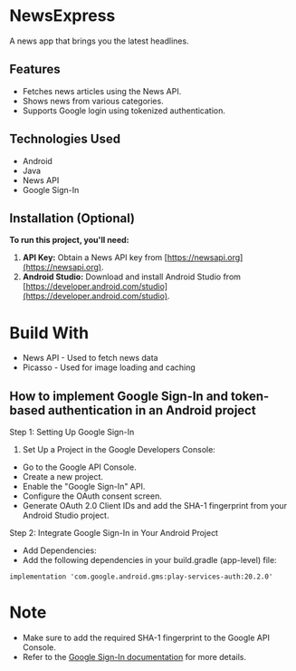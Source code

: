 # NewsExpress

A news app that brings you the latest headlines.

## Features

* Fetches news articles using the News API.
* Shows news from various categories.
* Supports Google login using tokenized authentication.

## Technologies Used

* Android
* Java 
* News API
* Google Sign-In

## Installation (Optional)

**To run this project, you'll need:**

1. **API Key:** Obtain a News API key from [https://newsapi.org](https://newsapi.org).
2. **Android Studio:** Download and install Android Studio from [https://developer.android.com/studio](https://developer.android.com/studio).

# Build With

* News API - Used to fetch news data
* Picasso - Used for image loading and caching

## How to implement Google Sign-In and token-based authentication in an Android project

Step 1: Setting Up Google Sign-In 

   1. Set Up a Project in the Google Developers Console:

* Go to the Google API Console.
* Create a new project.
* Enable the "Google Sign-In" API.
* Configure the OAuth consent screen.
* Generate OAuth 2.0 Client IDs and add the SHA-1 fingerprint from your Android Studio project.

Step 2: Integrate Google Sign-In in Your Android Project
* Add Dependencies:
* Add the following dependencies in your build.gradle (app-level) file:

```
implementation 'com.google.android.gms:play-services-auth:20.2.0'
```

# Note

* Make sure to add the required SHA-1 fingerprint to the Google API Console.
* Refer to the [Google Sign-In documentation](https://developers.google.com/identity/sign-in/web/sign-in) for more details.


